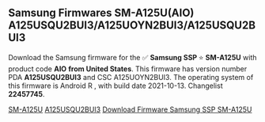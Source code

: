 <h2>Samsung Firmwares SM-A125U(AIO) A125USQU2BUI3/A125UOYN2BUI3/A125USQU2BUI3</h2>
Download the Samsung firmware for the ✅ <strong>Samsung SSP </strong> ⭐ <strong>SM-A125U</strong> with product code <strong>AIO</strong> <strong> from United States</strong>. This firmware has version number PDA <strong>A125USQU2BUI3</strong> and CSC A125UOYN2BUI3. The operating system of this firmware is Android R , with build date 2021-10-13. Changelist <strong>22457745</strong>.


[SM-A125U](https://samfirm.shop/samsung/model/SM-A125U)
[A125USQU2BUI3](https://samfirm.shop/samsung/pda/A125USQU2BUI3)
[Download Firmware Samsung SSP SM-A125U](https://samfirm.shop/samsung/firmware/464634)
